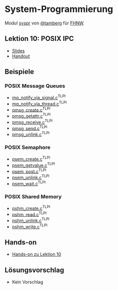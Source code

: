 # System-Programmierung
Modul [syspr]( https://www.fhnw.ch/de/studium/module/6008081) von [@tamberg](https://twitter.com/tamberg) für [FHNW](https://www.fhnw.ch/).

## Lektion 10: POSIX IPC
- [Slides](http://www.tamberg.org/fhnw/2020/fs/Syspr10PosixIPC.pdf)
- [Handout](http://www.tamberg.org/fhnw/2020/fs/Syspr10PosixIPCHandout.pdf)

## Beispiele

### POSIX Message Queues
- [mq_notify_via_signal.c](http://man7.org/tlpi/code/online/book/pmsg/mq_notify_via_signal.c.html)<sup>TLPI</sup>
- [mq_notify_via_thread.c](http://man7.org/tlpi/code/online/book/pmsg/mq_notify_via_thread.c.html)<sup>TLPI</sup>
- [pmsg_create.c](http://man7.org/tlpi/code/online/book/pmsg/pmsg_create.c.html)<sup>TLPI</sup>
- [pmsg_getattr.c](http://man7.org/tlpi/code/online/book/pmsg/pmsg_getattr.c.html)<sup>TLPI</sup>
- [pmsg_receive.c](http://man7.org/tlpi/code/online/book/pmsg/pmsg_receive.c.html)<sup>TLPI</sup>
- [pmsg_send.c](http://man7.org/tlpi/code/online/book/pmsg/pmsg_send.c.html)<sup>TLPI</sup>
- [pmsg_unlink.c](http://man7.org/tlpi/code/online/book/pmsg/pmsg_unlink.c.html)<sup>TLPI</sup>

### POSIX Semaphore
- [psem_create.c](http://man7.org/tlpi/code/online/book/psem/psem_create.c.html)<sup>TLPI</sup>
- [psem_getvalue.c](http://man7.org/tlpi/code/online/book/psem/psem_getvalue.c.html)<sup>TLPI</sup>
- [psem_post.c](http://man7.org/tlpi/code/online/book/psem/psem_post.c.html)<sup>TLPI</sup>
- [psem_unlink.c](http://man7.org/tlpi/code/online/book/psem/psem_unlink.c.html)<sup>TLPI</sup>
- [psem_wait.c](http://man7.org/tlpi/code/online/book/psem/psem_wait.c.html)<sup>TLPI</sup>

### POSIX Shared Memory
- [pshm_create.c](http://man7.org/tlpi/code/online/book/pshm/pshm_create.c.html)<sup>TLPI</sup>
- [pshm_read.c](http://man7.org/tlpi/code/online/book/pshm/pshm_read.c.html)<sup>TLPI</sup>
- [pshm_unlink.c](http://man7.org/tlpi/code/online/book/pshm/pshm_unlink.c.html)<sup>TLPI</sup>
- [pshm_write.c](http://man7.org/tlpi/code/online/book/pshm/pshm_write.c.html)<sup>TLPI</sup>

## Hands-on
- [Hands-on zu Lektion 10](../../../../fhnw-syspr-work-10/blob/master/README.md)

## Lösungsvorschlag
- Kein Vorschlag
